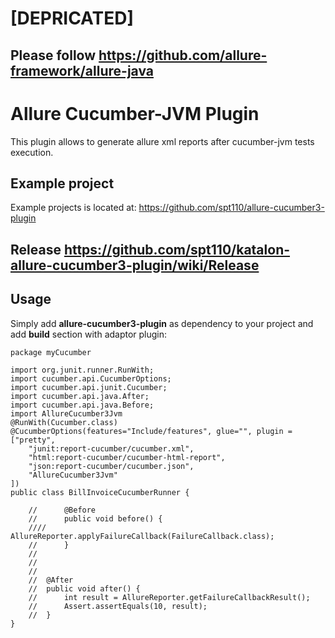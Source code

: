# [DEPRICATED]
## Please follow https://github.com/allure-framework/allure-java
Allure Cucumber-JVM Plugin
=====================

This plugin allows to generate allure xml reports after cucumber-jvm tests execution.

## Example project
Example projects is located at: https://github.com/spt110/allure-cucumber3-plugin
## Release https://github.com/spt110/katalon-allure-cucumber3-plugin/wiki/Release
## Usage
Simply add **allure-cucumber3-plugin** as dependency to your project and add **build** section with adaptor plugin: 
```
package myCucumber

import org.junit.runner.RunWith;
import cucumber.api.CucumberOptions;
import cucumber.api.junit.Cucumber;
import cucumber.api.java.After;
import cucumber.api.java.Before;
import AllureCucumber3Jvm
@RunWith(Cucumber.class)
@CucumberOptions(features="Include/features", glue="", plugin = ["pretty",
	"junit:report-cucumber/cucumber.xml",
	"html:report-cucumber/cucumber-html-report",
	"json:report-cucumber/cucumber.json",
	"AllureCucumber3Jvm"
])
public class BillInvoiceCucumberRunner {

	//		@Before
	//		public void before() {
	////			AllureReporter.applyFailureCallback(FailureCallback.class);
	//		}
	//
	//
	//
	//	@After
	//	public void after() {
	//		int result = AllureReporter.getFailureCallbackResult();
	//		Assert.assertEquals(10, result);
	//	}
}
```